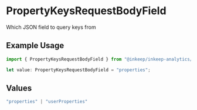 # PropertyKeysRequestBodyField

Which JSON field to query keys from

## Example Usage

```typescript
import { PropertyKeysRequestBodyField } from "@inkeep/inkeep-analytics/models/components";

let value: PropertyKeysRequestBodyField = "properties";
```

## Values

```typescript
"properties" | "userProperties"
```